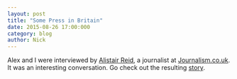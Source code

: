 ```yaml
---
layout: post
title: "Some Press in Britain"
date: 2015-08-26 17:00:000
category: blog
author: Nick
---
```

Alex and I were interviewed by [Alistair Reid][alistair], a journalist at [Journalism.co.uk][co.uk].
It was an interesting conversation. Go check out the resulting [story][story].

[alistair]: https://twitter.com/ajreid?lang=en
[co.uk]: https://en.wikipedia.org/wiki/Journalism.co.uk
[story]: https://www.journalism.co.uk/news/ombuds-using-bitcoin-to-make-online-messages-immutable-/s2/a566167/
